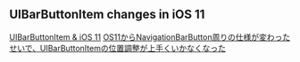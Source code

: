 ## UIBarButtonItem changes in iOS 11

[UIBarButtonItem & iOS 11](https://www.matrixprojects.net/p/uibarbuttonitem-ios11/)
[OS11からNavigationBarButton周りの仕様が変わったせいで、UIBarButtonItemの位置調整が上手くいかなくなった](https://qiita.com/rd0501/items/2309e14c5a3f365867ec)
